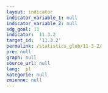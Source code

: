 ```yaml
---
layout: indicator
indicator_variable_1: null
indicator_variable_2: null
sdg_goal: 11
indicator:  11.3.2
target_id:  '11.3.2'
permalink: /statistics_glob/11-3-2/
pre: null
graph: null
source_url: null
lang:  pl
kategorie: null
zmienne: null
---
```

